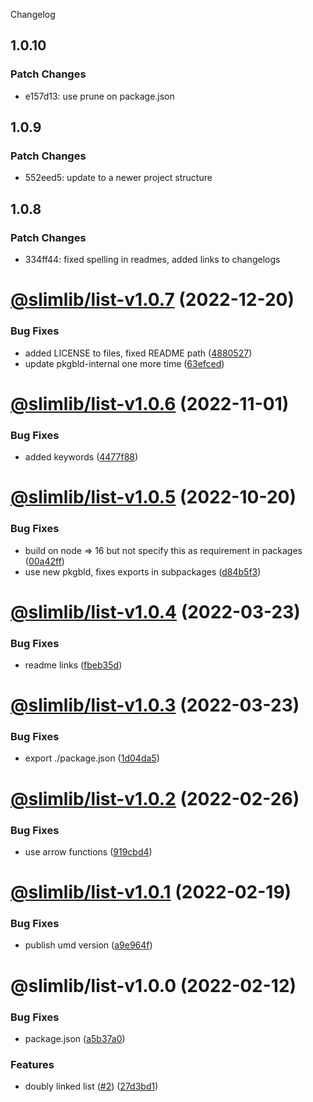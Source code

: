 Changelog

## 1.0.10

### Patch Changes

- e157d13: use prune on package.json

## 1.0.9

### Patch Changes

- 552eed5: update to a newer project structure

## 1.0.8

### Patch Changes

- 334ff44: fixed spelling in readmes, added links to changelogs

# [@slimlib/list-v1.0.7](https://github.com/kshutkin/slimlib/compare/@slimlib/list-v1.0.6...@slimlib/list-v1.0.7) (2022-12-20)

### Bug Fixes

- added LICENSE to files, fixed README path ([4880527](https://github.com/kshutkin/slimlib/commit/4880527d54cf874317b18926856bdb01c16fa6cf))
- update pkgbld-internal one more time ([63efced](https://github.com/kshutkin/slimlib/commit/63efced8ec63a8331b4ddf8618d46a8a89419482))

# [@slimlib/list-v1.0.6](https://github.com/kshutkin/slimlib/compare/@slimlib/list-v1.0.5...@slimlib/list-v1.0.6) (2022-11-01)

### Bug Fixes

- added keywords ([4477f88](https://github.com/kshutkin/slimlib/commit/4477f8864e45deba1d9275ddc9dd462b3bdd9860))

# [@slimlib/list-v1.0.5](https://github.com/kshutkin/slimlib/compare/@slimlib/list-v1.0.4...@slimlib/list-v1.0.5) (2022-10-20)

### Bug Fixes

- build on node => 16 but not specify this as requirement in packages ([00a42ff](https://github.com/kshutkin/slimlib/commit/00a42ffb747ae4a58f2b9e96d7cc93b3d71edb99))
- use new pkgbld, fixes exports in subpackages ([d84b5f3](https://github.com/kshutkin/slimlib/commit/d84b5f3c6266f7f6f011110954f52fbf40df32db))

# [@slimlib/list-v1.0.4](https://github.com/kshutkin/slimlib/compare/@slimlib/list-v1.0.3...@slimlib/list-v1.0.4) (2022-03-23)

### Bug Fixes

- readme links ([fbeb35d](https://github.com/kshutkin/slimlib/commit/fbeb35dc30ed5e0e59bfcabed314ffaeb2eaac2b))

# [@slimlib/list-v1.0.3](https://github.com/kshutkin/slimlib/compare/@slimlib/list-v1.0.2...@slimlib/list-v1.0.3) (2022-03-23)

### Bug Fixes

- export ./package.json ([1d04da5](https://github.com/kshutkin/slimlib/commit/1d04da5bf8d8b5b9d5de6099b6ee70d3bc448e40))

# [@slimlib/list-v1.0.2](https://github.com/kshutkin/slimlib/compare/@slimlib/list-v1.0.1...@slimlib/list-v1.0.2) (2022-02-26)

### Bug Fixes

- use arrow functions ([919cbd4](https://github.com/kshutkin/slimlib/commit/919cbd481f206f09b5ca58f6da26e854c1756b60))

# [@slimlib/list-v1.0.1](https://github.com/kshutkin/slimlib/compare/@slimlib/list-v1.0.0...@slimlib/list-v1.0.1) (2022-02-19)

### Bug Fixes

- publish umd version ([a9e964f](https://github.com/kshutkin/slimlib/commit/a9e964f25c700a5084d885d38c7af6382f54bfde))

# @slimlib/list-v1.0.0 (2022-02-12)

### Bug Fixes

- package.json ([a5b37a0](https://github.com/kshutkin/slimlib/commit/a5b37a09f7480474e7e54c70f79984543eb83b27))

### Features

- doubly linked list ([#2](https://github.com/kshutkin/slimlib/issues/2)) ([27d3bd1](https://github.com/kshutkin/slimlib/commit/27d3bd1a7bd326387fcd5b390eb4a5b73358079d))
